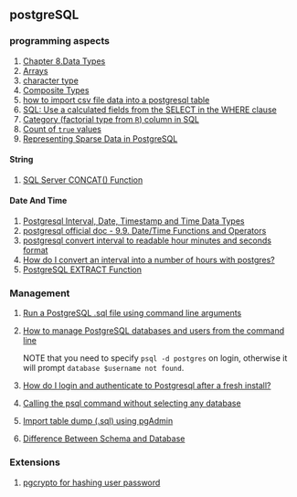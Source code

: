 ## postgreSQL

### programming aspects
 
 1. [Chapter 8.Data Types][datatypes]
 2. [Arrays][arrays]
 3. [character type][1]
 4. [Composite Types][compositetypes]
 4. [how to import csv file data into a postgresql table][3]
 5. [SQL: Use a calculated fields from the SELECT in the WHERE clause][12]
 6. [Category (factorial type from `R`) column in SQL][14]
 7. [Count of `true` values][15]
 8. [Representing Sparse Data in PostgreSQL][representing_sparse_data]
 
#### String

 1. [SQL Server CONCAT() Function][9]

#### Date And Time

 1. [Postgresql Interval, Date, Timestamp and Time Data Types][7]
 2. [postgresql official doc - 9.9. Date/Time Functions and Operators][13]
 3. [postgresql convert interval to readable hour minutes and seconds format][8]
 4. [How do I convert an interval into a number of hours with postgres?][10]
 5. [PostgreSQL EXTRACT Function][11]

### Management

 1. [Run a PostgreSQL .sql file using command line arguments][4]
 2. [How to manage PostgreSQL databases and users from the command line][16]
    
    NOTE that you need to specify `psql -d postgres` on login, otherwise it will prompt `database $username not found`.
    
 3. [How do I login and authenticate to Postgresql after a fresh install?][2]
 4. [Calling the psql command without selecting any database][5]
 5. [Import table dump (.sql) using pgAdmin][6]
 6. [Difference Between Schema and Database]

### Extensions
 1. [pgcrypto for hashing user password](https://www.postgresql.org/docs/8.3/pgcrypto.html)

[1]: https://www.postgresql.org/docs/9.1/datatype-character.html
[2]: https://stackoverflow.com/questions/2172569/how-do-i-login-and-authenticate-to-postgresql-after-a-fresh-install
[3]: https://stackoverflow.com/questions/2987433/how-to-import-csv-file-data-into-a-postgresql-table
[4]: https://stackoverflow.com/questions/9736085/run-a-postgresql-sql-file-using-command-line-arguments
[5]: https://superuser.com/questions/655399/calling-the-psql-command-without-selecting-any-database
[6]: https://stackoverflow.com/a/55519761
[7]: https://www.2ndquadrant.com/en/blog/know-what-time-it-is/
[8]: https://stackoverflow.com/questions/41412802/postgresql-query-for-hour-minutes-and-seconds
[9]: https://www.w3schools.com/sql/func_sqlserver_concat.asp
[10]: https://stackoverflow.com/questions/952493/how-do-i-convert-an-interval-into-a-number-of-hours-with-postgres
[11]: https://www.postgresqltutorial.com/postgresql-extract/
[12]: https://stackoverflow.com/questions/8896829/sql-use-a-calculated-fields-from-the-select-in-the-where-clause
[13]: https://www.postgresql.org/docs/current/functions-datetime.html#FUNCTIONS-DATETIME-EXTRACT
[14]: https://stackoverflow.com/questions/9599127/category-column-in-sql
[15]: https://stackoverflow.com/a/5397655/8375400
[16]: https://www.a2hosting.com/kb/developer-corner/postgresql/managing-postgresql-databases-and-users-from-the-command-line#Creating-PostgreSQL-users?aid=1656214

[datatypes]: https://www.postgresql.org/docs/9.5/datatype.html
[arrays]: https://www.postgresql.org/docs/9.5/arrays.html
[compositetypes]: https://www.postgresql.org/docs/9.5/rowtypes.html
[representing_sparse_data]: https://stackoverflow.com/questions/2593250/representing-sparse-data-in-postgresql
[Difference Between Schema and Database]: https://techdifferences.com/difference-between-schema-and-database.html
